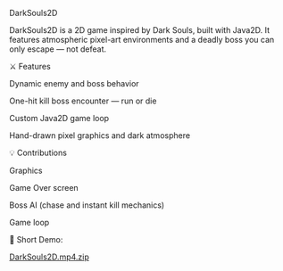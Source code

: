 DarkSouls2D

DarkSouls2D is a 2D game inspired by Dark Souls, built with Java2D. It features atmospheric pixel-art environments and a deadly boss you can only escape — not defeat.

⚔️ Features

Dynamic enemy and boss behavior

One-hit kill boss encounter — run or die

Custom Java2D game loop

Hand-drawn pixel graphics and dark atmosphere

💡 Contributions

Graphics

Game Over screen

Boss AI (chase and instant kill mechanics)

Game loop

 🔴 Short Demo:

[DarkSouls2D.mp4.zip](https://github.com/user-attachments/files/22928926/DarkSouls2D.mp4.zip)


